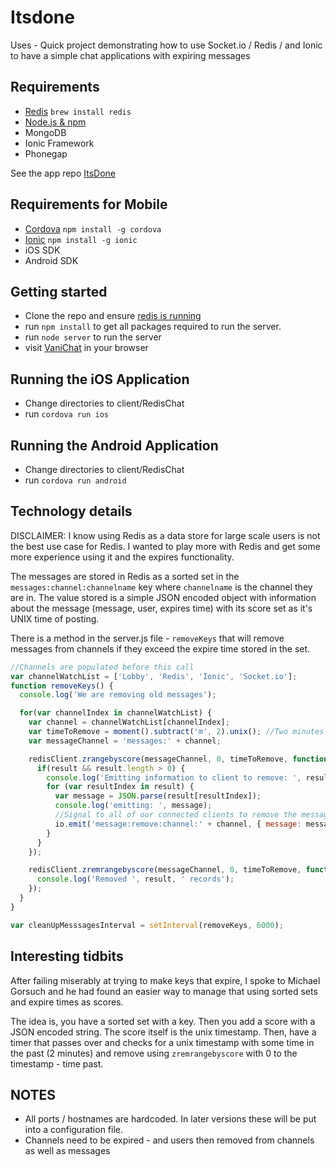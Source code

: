 Itsdone
==========================

Uses - Quick project demonstrating how to use Socket.io / Redis / and Ionic to have a simple chat applications with expiring messages

## Requirements

* [Redis](http://redis.io) `brew install redis`
* [Node.js & npm](https://gist.github.com/isaacs/579814)
* MongoDB
* Ionic Framework
* Phonegap

See the app repo [ItsDone](http://github.com/stanzheng/itsdoneapp)

## Requirements for Mobile

* [Cordova](http://cordova.apache.org) `npm install -g cordova`
* [Ionic](http://ionicframework.com) `npm install -g ionic`
* iOS SDK
* Android SDK

## Getting started

* Clone the repo and ensure [redis is running](http://redis.io/topics/quickstart)
* run `npm install` to get all packages required to run the server.
* run `node server` to run the server
* visit [VaniChat](http://localhost:8080) in your browser

## Running the iOS Application

* Change directories to client/RedisChat
* run `cordova run ios`

## Running the Android Application

* Change directories to client/RedisChat
* run `cordova run android`

## Technology details

DISCLAIMER: I know using Redis as a data store for large scale users is not the best use case for Redis. I wanted to play more with Redis and get some more experience using it and the expires functionality.

The messages are stored in Redis as a sorted set in the `messages:channel:channelname` key where `channelname` is the channel they are in. The value stored is a simple JSON encoded object with information about the message (message, user, expires time) with its score set as it's UNIX time of posting.

There is a method in the server.js file - `removeKeys` that will remove messages from channels
if they exceed the expire time stored in the set.

``` js
//Channels are populated before this call
var channelWatchList = ['Lobby', 'Redis', 'Ionic', 'Socket.io'];
function removeKeys() {
  console.log('We are removing old messages');

  for(var channelIndex in channelWatchList) {
    var channel = channelWatchList[channelIndex];
    var timeToRemove = moment().subtract('m', 2).unix(); //Two minutes ago
    var messageChannel = 'messages:' + channel;

    redisClient.zrangebyscore(messageChannel, 0, timeToRemove, function(err, result) {
      if(result && result.length > 0) {
        console.log('Emitting information to client to remove: ', result);
        for (var resultIndex in result) {
          var message = JSON.parse(result[resultIndex]);
          console.log('emitting: ', message);
          //Signal to all of our connected clients to remove the message.
          io.emit('message:remove:channel:' + channel, { message: message, channel: channel });
        }
      }
    });

    redisClient.zremrangebyscore(messageChannel, 0, timeToRemove, function(err, result) {
      console.log('Removed ', result, ' records');
    });
  }
}

var cleanUpMesssagesInterval = setInterval(removeKeys, 6000);

```

## Interesting tidbits
After failing miserably at trying to make keys that expire, I spoke to Michael Gorsuch and he had found an easier way to manage that using sorted sets and expire times as scores.

The idea is, you have a sorted set with a key. Then you add a score with a JSON encoded string. The score itself is the unix timestamp. Then, have a timer that passes over and checks for a unix timestamp with some time in the past (2 minutes) and remove using `zremrangebyscore` with 0 to the timestamp - time past.

## NOTES

* All ports / hostnames are hardcoded. In later versions these will be put into a configuration file.
* Channels need to be expired - and users then removed from channels as well as messages

